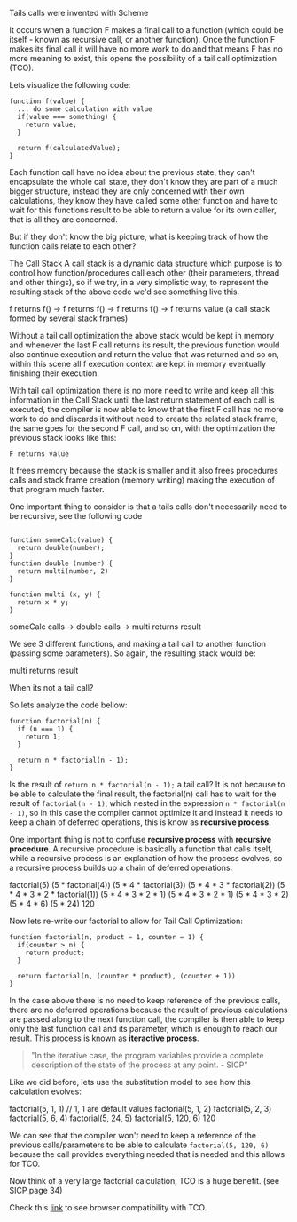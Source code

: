 Tails calls were invented with Scheme

It occurs when a function F makes a final call to a function (which could be itself - known as recursive call, or another function).
Once the function F makes its final call it will have no more work to do and that means F has no more meaning
to exist, this opens the possibility of a tail call optimization (TCO).

Lets visualize the following code:
```
function f(value) {
  ... do some calculation with value
  if(value === something) {
    return value;
  }

  return f(calculatedValue);
}
```
Each function call have no idea about the previous state, they can't encapsulate the whole call state, they don't know they are part of a much bigger structure, instead they are only concerned with their own calculations, they know they have called some other function and have to wait for this functions result to be able to return a value for its own caller, that is all they are concerned.

But if they don't know the big picture, what is keeping track of how the function calls relate to each other?

The Call Stack
A call stack is a dynamic data structure which purpose is to control how function/procedures call each other (their parameters, thread and other things), so if we try, in a very simplistic way, to represent the resulting stack of the above code we'd see something live this.

  f returns f() -> f returns f() -> f returns f() -> f returns value  (a call stack formed by several stack frames)

Without a tail call optimization the above stack would be kept in memory and whenever the last F call returns its result, the previous function would also continue execution and return the value that was returned and so on, within this scene all f execution context are kept in memory eventually finishing their execution.

With tail call optimization there is no more need to write and keep all this information in the Call Stack until the last return statement of each call is executed, the compiler is now able to know that the first F call has no more work to do and discards it without need to create the related stack frame, the same goes for the second F call, and so on, with the optimization the previous stack looks like this:

    F returns value

It frees memory because the stack is smaller and it also frees procedures calls and stack frame creation (memory writing) making the execution of that program much faster.

One important thing to consider is that a tails calls don't necessarily need to be recursive, see the following code

```

function someCalc(value) {
  return double(number);
}
function double (number) {
  return multi(number, 2)
}

function multi (x, y) {
  return x * y;
}
```

  someCalc calls -> double calls -> multi returns result

We see 3 different functions, and making a tail call to another function (passing some parameters). So again, the resulting stack would be:

  multi returns result


When its not a tail call?

So lets analyze the code bellow:

```
function factorial(n) {
  if (n === 1) {
    return 1;
  }

  return n * factorial(n - 1);
}
```

Is the result of `return n * factorial(n - 1);` a tail call?
It is not because to be able to calculate the final result, the factorial(n) call has to wait for the result of `factorial(n - 1)`, which nested in the expression `n * factorial(n - 1)`, so in this case the compiler cannot optimize it and instead it needs to keep a chain of deferred operations, this is know as **recursive process**.

One important thing is not to confuse **recursive process** with **recursive procedure**. A recursive procedure is basically a function that calls itself, while a recursive process is an explanation of how the process evolves, so a recursive process builds up a chain of deferred operations.

factorial(5)
(5 * factorial(4))
(5 * 4 * factorial(3))
(5 * 4 * 3 * factorial(2))
(5 * 4 * 3 * 2 * factorial(1))
(5 * 4 * 3 * 2 * 1)
(5 * 4 * 3 * 2 * 1)
(5 * 4 * 3 * 2)
(5 * 4 * 6)
(5 * 24)
120

Now lets re-write our factorial to allow for Tail Call Optimization:

```
function factorial(n, product = 1, counter = 1) {
  if(counter > n) {
    return product;
  }

  return factorial(n, (counter * product), (counter + 1))
}
```

In the case above there is no need to keep reference of the previous calls, there are no deferred operations because the result of previous calculations are passed along to the next function call, the compiler is then able to keep only the last function call and its parameter, which is enough to reach our result. This process is known as **iteractive process**.

  > "In the iterative case, the program variables provide a complete description of the state of the process at any point. - SICP"

Like we did before, lets use the substitution model to see how this calculation evolves:

factorial(5, 1, 1) // 1, 1 are default values
factorial(5, 1, 2)
factorial(5, 2, 3)
factorial(5, 6, 4)
factorial(5, 24, 5)
factorial(5, 120, 6)
120

We can see that the compiler won't need to keep a reference of the previous calls/parameters to be able to calculate `factorial(5, 120, 6)` because the call provides everything needed that is needed and this allows for TCO.

Now think of a very large factorial calculation, TCO is a huge benefit. (see SICP page 34)

Check this [link](https://kangax.github.io/compat-table/es6/) to see browser compatibility with TCO.
